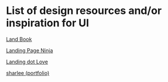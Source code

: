 # List of design resources and/or inspiration for UI

[Land Book](https://land-book.com)

[Landing Page Ninja](https://www.lapa.ninja)

[Landing dot Love](https://www.landing.love/)

[sharlee (portfolio)](https://itssharl.ee/fr)
